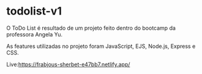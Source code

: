 # todolist-v1

O ToDo List é resultado de um projeto feito dentro do bootcamp da professora Angela Yu.

As features utilizadas no projeto foram JavaScript, EJS, Node.js, Express e CSS.

Live:<a>https://frabjous-sherbet-e47bb7.netlify.app/</a>
